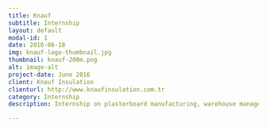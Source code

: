 ```yaml
---
title: Knauf
subtitle: Internship
layout: default
modal-id: 1
date: 2016-06-18
img: knauf-logo-thumbnail.jpg
thumbnail: knauf-200m.png
alt: image-alt
project-date: June 2016
client: Knauf Insulation
clienturl: http://www.knaufinsulation.com.tr
category: Internship
description: Internship on plasterboard manufacturing, warehouse management, facility allocation

---
```

